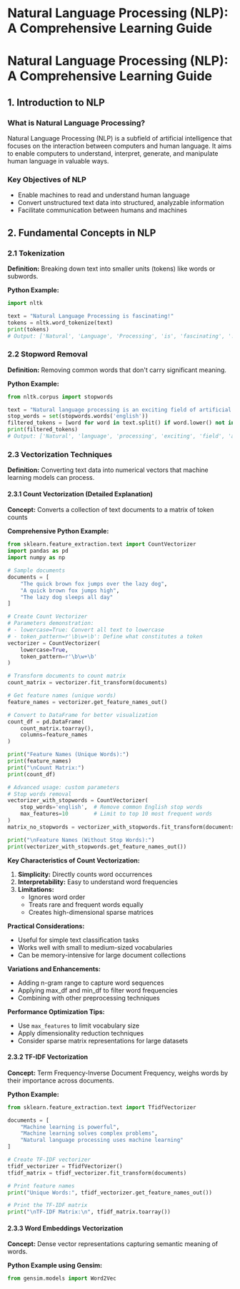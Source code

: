 # Natural Language Processing (NLP): A Comprehensive Learning Guide
# Natural Language Processing (NLP): A Comprehensive Learning Guide

## 1. Introduction to NLP

### What is Natural Language Processing?
Natural Language Processing (NLP) is a subfield of artificial intelligence that focuses on the interaction between computers and human language. It aims to enable computers to understand, interpret, generate, and manipulate human language in valuable ways.

### Key Objectives of NLP
- Enable machines to read and understand human language
- Convert unstructured text data into structured, analyzable information
- Facilitate communication between humans and machines

## 2. Fundamental Concepts in NLP

### 2.1 Tokenization
**Definition:** Breaking down text into smaller units (tokens) like words or subwords.

**Python Example:**
```python
import nltk

text = "Natural Language Processing is fascinating!"
tokens = nltk.word_tokenize(text)
print(tokens)
# Output: ['Natural', 'Language', 'Processing', 'is', 'fascinating', '!']
```

### 2.2 Stopword Removal
**Definition:** Removing common words that don't carry significant meaning.

**Python Example:**
```python
from nltk.corpus import stopwords

text = "Natural language processing is an exciting field of artificial intelligence"
stop_words = set(stopwords.words('english'))
filtered_tokens = [word for word in text.split() if word.lower() not in stop_words]
print(filtered_tokens)
# Output: ['Natural', 'language', 'processing', 'exciting', 'field', 'artificial', 'intelligence']
```

### 2.3 Vectorization Techniques
**Definition:** Converting text data into numerical vectors that machine learning models can process.

#### 2.3.1 Count Vectorization (Detailed Explanation)
**Concept:** Converts a collection of text documents to a matrix of token counts

**Comprehensive Python Example:**
```python
from sklearn.feature_extraction.text import CountVectorizer
import pandas as pd
import numpy as np

# Sample documents
documents = [
    "The quick brown fox jumps over the lazy dog",
    "A quick brown fox jumps high",
    "The lazy dog sleeps all day"
]

# Create Count Vectorizer
# Parameters demonstration:
# - lowercase=True: Convert all text to lowercase
# - token_pattern=r'\b\w+\b': Define what constitutes a token
vectorizer = CountVectorizer(
    lowercase=True,
    token_pattern=r'\b\w+\b'
)

# Transform documents to count matrix
count_matrix = vectorizer.fit_transform(documents)

# Get feature names (unique words)
feature_names = vectorizer.get_feature_names_out()

# Convert to DataFrame for better visualization
count_df = pd.DataFrame(
    count_matrix.toarray(), 
    columns=feature_names
)

print("Feature Names (Unique Words):")
print(feature_names)
print("\nCount Matrix:")
print(count_df)

# Advanced usage: custom parameters
# Stop words removal
vectorizer_with_stopwords = CountVectorizer(
    stop_words='english',  # Remove common English stop words
    max_features=10        # Limit to top 10 most frequent words
)
matrix_no_stopwords = vectorizer_with_stopwords.fit_transform(documents)

print("\nFeature Names (Without Stop Words):")
print(vectorizer_with_stopwords.get_feature_names_out())
```

**Key Characteristics of Count Vectorization:**
1. **Simplicity:** Directly counts word occurrences
2. **Interpretability:** Easy to understand word frequencies
3. **Limitations:**
   - Ignores word order
   - Treats rare and frequent words equally
   - Creates high-dimensional sparse matrices

**Practical Considerations:**
- Useful for simple text classification tasks
- Works well with small to medium-sized vocabularies
- Can be memory-intensive for large document collections

**Variations and Enhancements:**
- Adding n-gram range to capture word sequences
- Applying max_df and min_df to filter word frequencies
- Combining with other preprocessing techniques

**Performance Optimization Tips:**
- Use `max_features` to limit vocabulary size
- Apply dimensionality reduction techniques
- Consider sparse matrix representations for large datasets


#### 2.3.2 TF-IDF Vectorization
**Concept:** Term Frequency-Inverse Document Frequency, weighs words by their importance across documents.

**Python Example:**
```python
from sklearn.feature_extraction.text import TfidfVectorizer

documents = [
    "Machine learning is powerful",
    "Machine learning solves complex problems",
    "Natural language processing uses machine learning"
]

# Create TF-IDF vectorizer
tfidf_vectorizer = TfidfVectorizer()
tfidf_matrix = tfidf_vectorizer.fit_transform(documents)

# Print feature names
print("Unique Words:", tfidf_vectorizer.get_feature_names_out())

# Print the TF-IDF matrix
print("\nTF-IDF Matrix:\n", tfidf_matrix.toarray())
```

#### 2.3.3 Word Embeddings Vectorization
**Concept:** Dense vector representations capturing semantic meaning of words.

**Python Example using Gensim:**
```python
from gensim.models import Word2Vec

